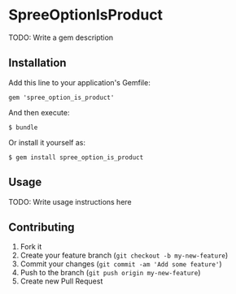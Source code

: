 # SpreeOptionIsProduct

TODO: Write a gem description

## Installation

Add this line to your application's Gemfile:

    gem 'spree_option_is_product'

And then execute:

    $ bundle

Or install it yourself as:

    $ gem install spree_option_is_product

## Usage

TODO: Write usage instructions here

## Contributing

1. Fork it
2. Create your feature branch (`git checkout -b my-new-feature`)
3. Commit your changes (`git commit -am 'Add some feature'`)
4. Push to the branch (`git push origin my-new-feature`)
5. Create new Pull Request
